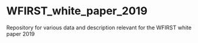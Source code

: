 # WFIRST_white_paper_2019
Repository for various data and description relevant for the WFIRST white paper 2019
